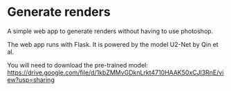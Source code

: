 # Generate renders

A simple web app to generate renders without having to use photoshop.

The web app runs with Flask. It is powered by the model U2-Net by Qin et al.

You will need to download the pre-trained model: https://drive.google.com/file/d/1kbZMMvGDknLrkt4710HAAK50xCJl3RnE/view?usp=sharing 